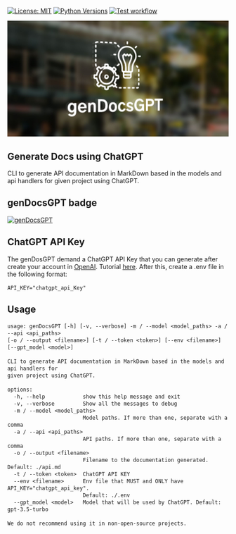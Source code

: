 [![License: MIT](https://img.shields.io/badge/License-MIT-yellow.svg)](https://opensource.org/licenses/MIT) [![Python Versions](https://img.shields.io/badge/Python-3.7%20|%203.8%20|%203.9%20|%203.10%20|%203.11-blue)](https://www.python.org) [![Test workflow](https://github.com/marco-rosner/genDocsGPT/actions/workflows/test.yml/badge.svg)](https://github.com/marco-rosner/genDocsGPT/actions/workflows/test.yml)

![genDocsGPT](https://github.com/marco-rosner/genDocsGPT/raw/main/resources/genDocsGPT.png?raw=true "genDocsGPT")

## Generate Docs using ChatGPT

CLI to generate API documentation in MarkDown based in the models and api handlers for given project using ChatGPT.

## genDocsGPT badge

[![genDocsGPT](https://img.shields.io/badge/Docs%20generated%20by-genDocsGPT-blue)](https://github.com/marco-rosner/genDocsGPT)

## ChatGPT API Key

The genDosGPT demand a ChatGPT API Key that you can generate after create your account in [OpenAI](https://www.openai.com/). Tutorial [here](https://www.maisieai.com/help/how-to-get-an-openai-api-key-for-chatgpt). After this, create a .env file in the following format:

```
API_KEY="chatgpt_api_Key"
```

## Usage

```
usage: genDocsGPT [-h] [-v, --verbose] -m / --model <model_paths> -a / --api <api_paths> 
[-o / --output <filename>] [-t / --token <token>] [--env <filename>] [--gpt_model <model>]

CLI to generate API documentation in MarkDown based in the models and api handlers for 
given project using ChatGPT.

options:
  -h, --help            show this help message and exit
  -v, --verbose         Show all the messages to debug
  -m / --model <model_paths>
                        Model paths. If more than one, separate with a comma
  -a / --api <api_paths>
                        API paths. If more than one, separate with a comma
  -o / --output <filename>
                        Filename to the documentation generated. Default: ./api.md
  -t / --token <token>  ChatGPT API KEY
  --env <filename>      Env file that MUST and ONLY have API_KEY="chatgpt_api_key". 
                        Default: ./.env
  --gpt_model <model>   Model that will be used by ChatGPT. Default: gpt-3.5-turbo

We do not recommend using it in non-open-source projects.
```
